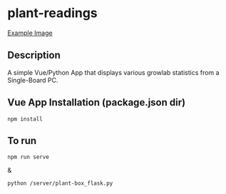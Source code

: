 # plant-readings
[Example Image](https://github.com/stynan27/PlantReadings/blob/master/PlantReadings.png )

## Description
A simple Vue/Python App that displays various growlab statistics from a Single-Board PC.

## Vue App Installation (package.json dir)
```
npm install
```

## To run
```
npm run serve 
```
&
```
python /server/plant-box_flask.py
```

